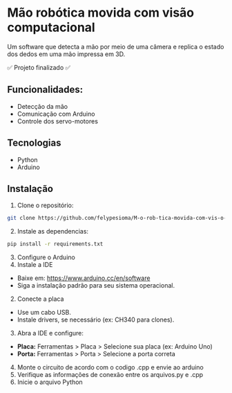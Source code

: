 # Mão robótica movida com visão computacional

Um software que detecta a mão por meio de uma câmera e replica o estado dos dedos em uma mão impressa em 3D.

✅ Projeto finalizado ✅

## Funcionalidades: 

- Detecção da mão
- Comunicação com Arduino
- Controle dos servo-motores

## Tecnologias

- Python
- Arduino

## Instalação

1. Clone o repositório:
```bash
git clone https://github.com/felypesioma/M-o-rob-tica-movida-com-vis-o-computacional
```

2. Instale as dependencias:
```bash
pip install -r requirements.txt
```

3. Configure o Arduino
  1. Instale a IDE
  - Baixe em: https://www.arduino.cc/en/software
  - Siga a instalação padrão para seu sistema operacional.

  2. Conecte a placa
  - Use um cabo USB.
  - Instale drivers, se necessário (ex: CH340 para clones).

  3. Abra a IDE e configure:
  - **Placa:** Ferramentas > Placa > Selecione sua placa (ex: Arduino Uno)
  - **Porta:** Ferramentas > Porta > Selecione a porta correta

4. Monte o circuito de acordo com o codigo .cpp e envie ao arduino
5. Verifique as informações de conexão entre os arquivos.py e .cpp
6. Inicie o arquivo Python
